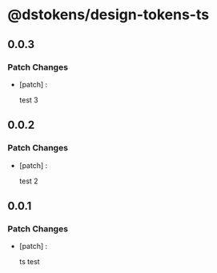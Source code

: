 # @dstokens/design-tokens-ts

## 0.0.3
### Patch Changes

- [patch] :

  test 3

## 0.0.2
### Patch Changes

- [patch] :

  test 2

## 0.0.1
### Patch Changes

- [patch] :

  ts test
